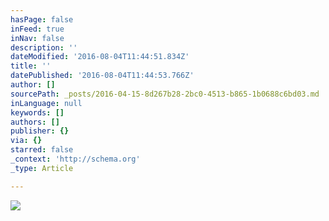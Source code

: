 ```yaml
---
hasPage: false
inFeed: true
inNav: false
description: ''
dateModified: '2016-08-04T11:44:51.834Z'
title: ''
datePublished: '2016-08-04T11:44:53.766Z'
author: []
sourcePath: _posts/2016-04-15-8d267b28-2bc0-4513-b865-1b0688c6bd03.md
inLanguage: null
keywords: []
authors: []
publisher: {}
via: {}
starred: false
_context: 'http://schema.org'
_type: Article

---
```

![](https://the-grid-user-content.s3-us-west-2.amazonaws.com/967c61ac-8f7e-496d-90fa-1d7af01b0f4f.jpg)